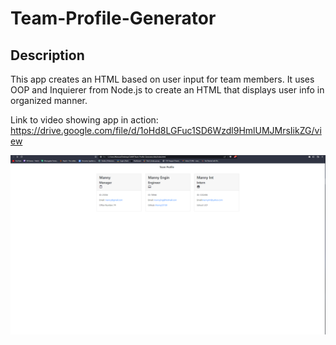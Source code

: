 # Team-Profile-Generator

## Description

This app creates an HTML based on user input for team members. It uses OOP and Inquierer from Node.js to create an HTML that displays user info in organized manner. 


Link to video showing app in action: https://drive.google.com/file/d/1oHd8LGFuc1SD6Wzdl9HmlUMJMrsIikZG/view


![Picture of Finished Product](./picture/Screenshot_2.png)
